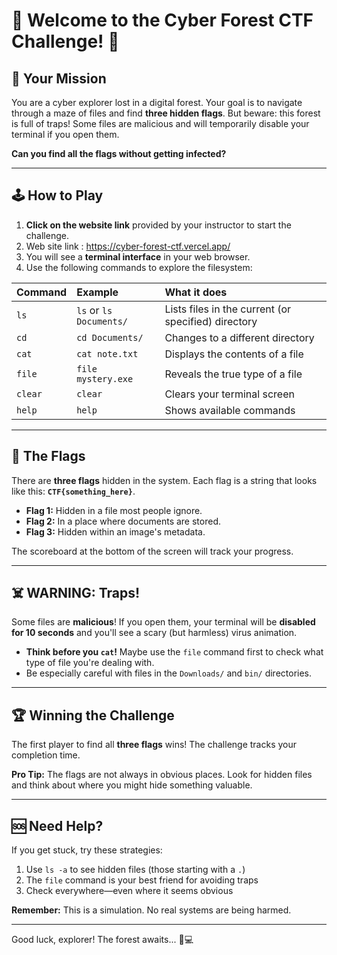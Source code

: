 # 🌲 Welcome to the Cyber Forest CTF Challenge! 🌲

## 🎯 Your Mission

You are a cyber explorer lost in a digital forest. Your goal is to navigate through a maze of files and find **three hidden flags**. But beware: this forest is full of traps! Some files are malicious and will temporarily disable your terminal if you open them.

**Can you find all the flags without getting infected?**

---

## 🕹️ How to Play

1.  **Click on the website link** provided by your instructor to start the challenge.
2.  Web site link : https://cyber-forest-ctf.vercel.app/
3.  You will see a **terminal interface** in your web browser.
4.  Use the following commands to explore the filesystem:

| Command | Example | What it does |
| :--- | :--- | :--- |
| `ls` | `ls` or `ls Documents/` | Lists files in the current (or specified) directory |
| `cd` | `cd Documents/` | Changes to a different directory |
| `cat` | `cat note.txt` | Displays the contents of a file |
| `file` | `file mystery.exe` | Reveals the true type of a file |
| `clear` | `clear` | Clears your terminal screen |
| `help` | `help` | Shows available commands |

---

## 🏁 The Flags

There are **three flags** hidden in the system. Each flag is a string that looks like this: **`CTF{something_here}`**.

*   **Flag 1:** Hidden in a file most people ignore.
*   **Flag 2:** In a place where documents are stored.
*   **Flag 3:** Hidden within an image's metadata.

The scoreboard at the bottom of the screen will track your progress.

---

## ☠️ WARNING: Traps!

Some files are **malicious**! If you open them, your terminal will be **disabled for 10 seconds** and you'll see a scary (but harmless) virus animation.

*   **Think before you `cat`!** Maybe use the `file` command first to check what type of file you're dealing with.
*   Be especially careful with files in the `Downloads/` and `bin/` directories.

---

## 🏆 Winning the Challenge

The first player to find all **three flags** wins! The challenge tracks your completion time.

**Pro Tip:** The flags are not always in obvious places. Look for hidden files and think about where you might hide something valuable.

---

## 🆘 Need Help?

If you get stuck, try these strategies:
1.  Use `ls -a` to see hidden files (those starting with a `.`)
2.  The `file` command is your best friend for avoiding traps
3.  Check everywhere—even where it seems obvious

**Remember:** This is a simulation. No real systems are being harmed.

---

Good luck, explorer! The forest awaits... 🌲💻
